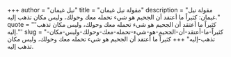 +++
author = "نيل غيمان"
title = "مقولة نيل غيمان"
description = "مقولة نيل غيمان: كثيراً ما أعتقد أن الجحيم هو شيء تحمله معك وحولك، وليس مكان تذهب إليه."
quote = '''كثيراً ما أعتقد أن الجحيم هو شيء تحمله معك وحولك، وليس مكان تذهب إليه.'''
slug = "كثيراً-ما-أعتقد-أن-الجحيم-هو-شيء-تحمله-معك-وحولك-وليس-مكان-تذهب-إليه"
+++
كثيراً ما أعتقد أن الجحيم هو شيء تحمله معك وحولك، وليس مكان تذهب إليه.
